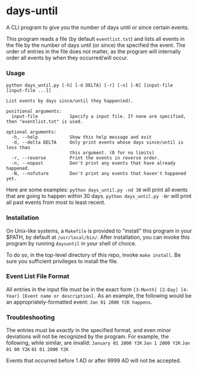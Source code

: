 # days-until
A CLI program to give you the number of days until or since certain events.

This program reads a file (by default `eventlist.txt`) and lists all events in the file by the number of days until (or since) the specified the event. The order of entries in the file does not matter, as the program will internally order all events by when they occurred/will occur.

### Usage
```
python days_until.py [-h] [-d DELTA] [-r] [-n] [-N] [input-file [input-file ...]]

List events by days since/until they happen(ed).

positional arguments:
  input-file            Specify a input file. If none are specified, then "eventlist.txt" is used.

optional arguments:
  -h, --help            Show this help message and exit
  -d, --delta DELTA     Only print events whose days since/until is less than
                        this argument. (0 for no limits)
  -r, --reverse         Print the events in reverse order.
  -n, --nopast          Don't print any events that have already happened.
  -N, --nofuture        Don't print any events that haven't happened yet.
```

Here are some examples:
`python days_until.py -nd 30` will print all events that are going to happen within 30 days.
`python days_until.py -Nr` will print all past events from most to least recent.

### Installation
On Unix-like systems, a `Makefile` is provided to "install" this program in your $PATH, by default at `/usr/local/bin/`. After installation, you can invoke this program by running `daysuntil` in your shell of choice.

To do so, in the top-level directory of this repo, invoke `make install`. Be sure you sufficient privileges to install the file.

### Event List File Format
All entries in the input file must be in the exact form `[3-Month] [2-Day] [4-Year] [Event name or description].` As an example, the following would be an appropriately-formatted event: `Jan 01 2000 Y2K happens`.

### Troubleshooting
The entries must be *exactly* in the specified format, and even minor deviations will not be recognized by the program. For example, the following, while similar, are invalid:
`January 01 2000 Y2K`
`Jan 1 2000 Y2K`
`Jan 01 00 Y2K`
`01 01 2000 Y2K`

Events that occurred before 1 AD or after 9999 AD will not be accepted.

